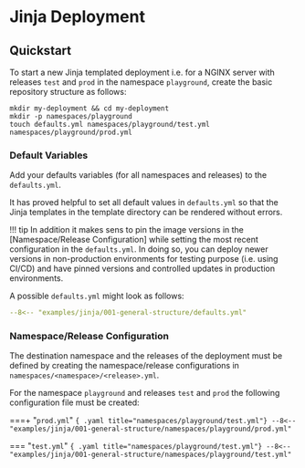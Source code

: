 # Jinja Deployment

## Quickstart

To start a new Jinja templated deployment i.e. for a NGINX server with releases `test` and `prod` in the namespace `playground`, 
create the basic repository structure as follows:

``` { .bash .copy }
mkdir my-deployment && cd my-deployment
mkdir -p namespaces/playground
touch defaults.yml namespaces/playground/test.yml namespaces/playground/prod.yml
```

### Default Variables

Add your defaults variables (for all namespaces and releases) to the `defaults.yml`. 

It has proved helpful to set all default values in `defaults.yml` so that the Jinja templates in the template directory 
can be rendered without errors.

!!! tip
    In addition it makes sens to pin the image versions in the [Namespace/Release Configuration] while setting the most 
    recent configuration in the `defaults.yml`. In doing so, you can deploy newer versions in non-production environments
    for testing purpose (i.e. using CI/CD) and have pinned versions and controlled updates in production environments.  

A possible `defaults.yml` might look as follows:

```{.yaml title="defaults.yml"}
--8<-- "examples/jinja/001-general-structure/defaults.yml"
```

### Namespace/Release Configuration

The destination namespace and the releases of the deployment must be defined by creating the namespace/release 
configurations in `namespaces/<namespace>/<release>.yml`.

For the namespace `playground` and releases `test` and `prod` the following configuration file must be created:

===+ "`prod.yml`"
    ``` { .yaml title="namespaces/playground/test.yml"}
    --8<-- "examples/jinja/001-general-structure/namespaces/playground/prod.yml"
    ```

=== "`test.yml`"
    ``` { .yaml title="namespaces/playground/test.yml"}
    --8<-- "examples/jinja/001-general-structure/namespaces/playground/test.yml"
    ```
